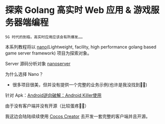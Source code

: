 # 探索 Golang 高实时 Web 应用 &amp; 游戏服务器端编程

`5G 时代的到临，高实时应用应该会有所爆发……`

本系列教程将以 [nano](https://github.com/lonng/nano)(Lightweight, facility, high performance golang based game server framework) 项目为探索对象。

Server 源码分析对象 [nanoserver](https://github.com/lonng/nanoserver)

为什么选择 Nano？
* 很多项目很美，但并没有提供一个完整的业务示例(也许是我没找到🤦‍♀️)

针对 Apk：[Android逆向破解：Android Killer使用](https://www.jianshu.com/p/61a93a6c0c1b)

由于没有客户端并没有开源（比较蛋疼🤦‍♀️）

我这边会陆陆续续使用 [Cocos Creator](https://www.cocos.com/creator) 去开发一套完整的客户端并且开源。

